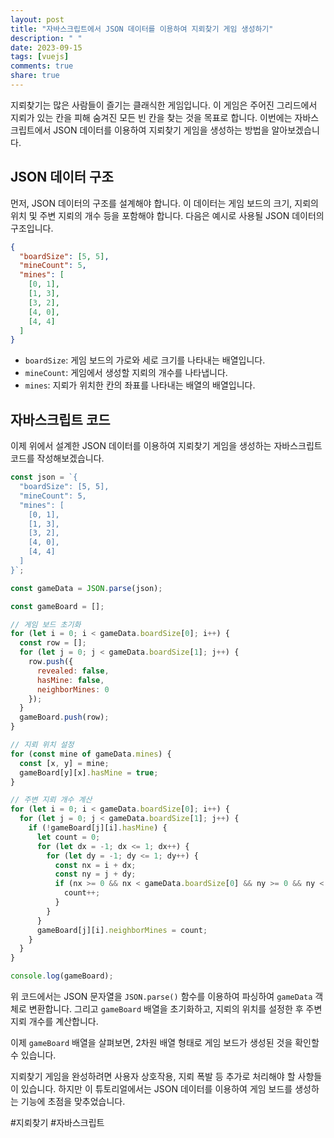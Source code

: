 ```yaml
---
layout: post
title: "자바스크립트에서 JSON 데이터를 이용하여 지뢰찾기 게임 생성하기"
description: " "
date: 2023-09-15
tags: [vuejs]
comments: true
share: true
---
```


지뢰찾기는 많은 사람들이 즐기는 클래식한 게임입니다. 이 게임은 주어진 그리드에서 지뢰가 있는 칸을 피해 숨겨진 모든 빈 칸을 찾는 것을 목표로 합니다. 이번에는 자바스크립트에서 JSON 데이터를 이용하여 지뢰찾기 게임을 생성하는 방법을 알아보겠습니다.

## JSON 데이터 구조

먼저, JSON 데이터의 구조를 설계해야 합니다. 이 데이터는 게임 보드의 크기, 지뢰의 위치 및 주변 지뢰의 개수 등을 포함해야 합니다. 다음은 예시로 사용될 JSON 데이터의 구조입니다.

```json
{
  "boardSize": [5, 5],
  "mineCount": 5,
  "mines": [
    [0, 1],
    [1, 3],
    [3, 2],
    [4, 0],
    [4, 4]
  ]
}
```

- `boardSize`: 게임 보드의 가로와 세로 크기를 나타내는 배열입니다.
- `mineCount`: 게임에서 생성할 지뢰의 개수를 나타냅니다.
- `mines`: 지뢰가 위치한 칸의 좌표를 나타내는 배열의 배열입니다.

## 자바스크립트 코드

이제 위에서 설계한 JSON 데이터를 이용하여 지뢰찾기 게임을 생성하는 자바스크립트 코드를 작성해보겠습니다.

```javascript
const json = `{
  "boardSize": [5, 5],
  "mineCount": 5,
  "mines": [
    [0, 1],
    [1, 3],
    [3, 2],
    [4, 0],
    [4, 4]
  ]
}`;

const gameData = JSON.parse(json);

const gameBoard = [];

// 게임 보드 초기화
for (let i = 0; i < gameData.boardSize[0]; i++) {
  const row = [];
  for (let j = 0; j < gameData.boardSize[1]; j++) {
    row.push({
      revealed: false,
      hasMine: false,
      neighborMines: 0
    });
  }
  gameBoard.push(row);
}

// 지뢰 위치 설정
for (const mine of gameData.mines) {
  const [x, y] = mine;
  gameBoard[y][x].hasMine = true;
}

// 주변 지뢰 개수 계산
for (let i = 0; i < gameData.boardSize[0]; i++) {
  for (let j = 0; j < gameData.boardSize[1]; j++) {
    if (!gameBoard[j][i].hasMine) {
      let count = 0;
      for (let dx = -1; dx <= 1; dx++) {
        for (let dy = -1; dy <= 1; dy++) {
          const nx = i + dx;
          const ny = j + dy;
          if (nx >= 0 && nx < gameData.boardSize[0] && ny >= 0 && ny < gameData.boardSize[1] && gameBoard[ny][nx].hasMine) {
            count++;
          }
        }
      }
      gameBoard[j][i].neighborMines = count;
    }
  }
}

console.log(gameBoard);
```

위 코드에서는 JSON 문자열을 `JSON.parse()` 함수를 이용하여 파싱하여 `gameData` 객체로 변환합니다. 그리고 `gameBoard` 배열을 초기화하고, 지뢰의 위치를 설정한 후 주변 지뢰 개수를 계산합니다.

이제 `gameBoard` 배열을 살펴보면, 2차원 배열 형태로 게임 보드가 생성된 것을 확인할 수 있습니다.

지뢰찾기 게임을 완성하려면 사용자 상호작용, 지뢰 폭발 등 추가로 처리해야 할 사항들이 있습니다. 하지만 이 튜토리얼에서는 JSON 데이터를 이용하여 게임 보드를 생성하는 기능에 초점을 맞추었습니다.

#지뢰찾기 #자바스크립트